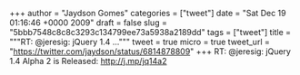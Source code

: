 
+++
author = "Jaydson Gomes"
categories = ["tweet"]
date = "Sat Dec 19 01:16:46 +0000 2009"
draft = false
slug = "5bbb7548c8c8c3293c134799ee73a5938a2189dd"
tags = ["tweet"]
title = """RT: @jeresig: jQuery 1.4 ..."""
tweet = true
micro = true
tweet_url = "https://twitter.com/jaydson/status/6814878809"
+++
RT: @jeresig: jQuery 1.4 Alpha 2 is Released: http://j.mp/jq14a2
